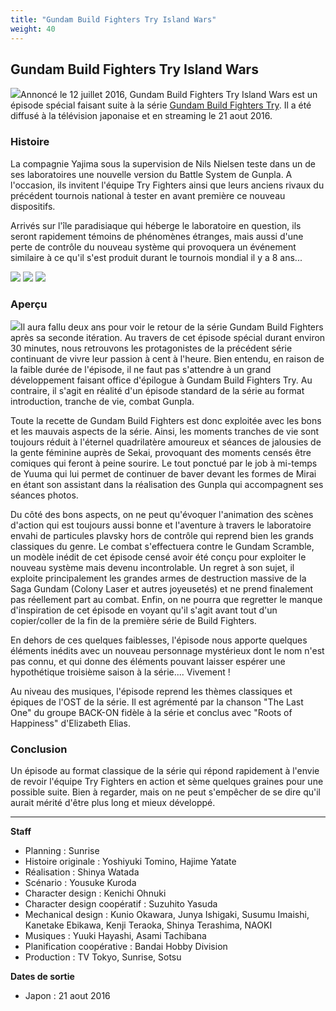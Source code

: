 ```yaml
---
title: "Gundam Build Fighters Try Island Wars"
weight: 40
---
```


Gundam Build Fighters Try Island Wars
-------------------------------------


![](/images/stories/saga/gundambftiw/gbftiw.jpg)Annoncé le 12 juillet 2016, Gundam Build Fighters Try Island Wars est un épisode spécial faisant suite à la série [Gundam Build Fighters Try](gbf/gundam-build-fighters-try/presentation.html). Il a été diffusé à la télévision japonaise et en streaming le 21 aout 2016. 


### **Histoire**


La compagnie Yajima sous la supervision de Nils Nielsen teste dans un de ses laboratoires une nouvelle version du Battle System de Gunpla. A l'occasion, ils invitent l'équipe Try Fighters ainsi que leurs anciens rivaux du précédent tournois national à tester en avant première ce nouveau dispositifs. 


Arrivés sur l'île paradisiaque qui héberge le laboratoire en question, ils seront rapidement témoins de phénomènes étranges, mais aussi d'une perte de contrôle du nouveau système qui provoquera un événement similaire à ce qu'il s'est produit durant le tournois mondial il y a 8 ans... 


![](/images/stories/saga/gundambftiw/iw-1.jpg) ![](/images/stories/saga/gundambftiw/iw-2.jpg) ![](/images/stories/saga/gundambftiw/iw-3.jpg)


### Aperçu


![](/images/stories/saga/gundambftiw/gbftry-island.jpg)Il aura fallu deux ans pour voir le retour de la série Gundam Build Fighters après sa seconde itération. Au travers de cet épisode spécial durant environ 30 minutes, nous retrouvons les protagonistes de la précédent série continuant de vivre leur passion à cent à l'heure. Bien entendu, en raison de la faible durée de l'épisode, il ne faut pas s'attendre à un grand développement faisant office d'épilogue à Gundam Build Fighters Try. Au contraire, il s'agit en réalité d'un épisode standard de la série au format introduction, tranche de vie, combat Gunpla. 


Toute la recette de Gundam Build Fighters est donc exploitée avec les bons et les mauvais aspects de la série. Ainsi, les moments tranches de vie sont toujours réduit à l'éternel quadrilatère amoureux et séances de jalousies de la gente féminine auprès de Sekai, provoquant des moments censés être comiques qui feront à peine sourire. Le tout ponctué par le job à mi-temps de Yuuma qui lui permet de continuer de baver devant les formes de Mirai en étant son assistant dans la réalisation des Gunpla qui accompagnent ses séances photos. 


Du côté des bons aspects, on ne peut qu'évoquer l'animation des scènes d'action qui est toujours aussi bonne et l'aventure à travers le laboratoire envahi de particules plavsky hors de contrôle qui reprend bien les grands classiques du genre. Le combat s'effectuera contre le Gundam Scramble, un modèle inédit de cet épisode censé avoir été conçu pour exploiter le nouveau système mais devenu incontrolable. Un regret à son sujet, il exploite principalement les grandes armes de destruction massive de la Saga Gundam (Colony Laser et autres joyeusetés) et ne prend finalement pas réellement part au combat. Enfin, on ne pourra que regretter le manque d'inspiration de cet épisode en voyant qu'il s'agit avant tout d'un copier/coller de la fin de la première série de Build Fighters. 


En dehors de ces quelques faiblesses, l'épisode nous apporte quelques éléments inédits avec un nouveau personnage mystérieux dont le nom n'est pas connu, et qui donne des éléments pouvant laisser espérer une hypothétique troisième saison à la série.... Vivement ! 


Au niveau des musiques, l'épisode reprend les thèmes classiques et épiques de l'OST de la série. Il est agrémenté par la chanson "The Last One" du groupe BACK-ON fidèle à la série et conclus avec "Roots of Happiness" d'Elizabeth Elias. 


### Conclusion


Un épisode au format classique de la série qui répond rapidement à l'envie de revoir l'équipe Try Fighters en action et sème quelques graines pour une possible suite. Bien à regarder, mais on ne peut s'empêcher de se dire qu'il aurait mérité d'être plus long et mieux développé. 




---


**Staff**


* Planning : Sunrise
* Histoire originale : Yoshiyuki Tomino, Hajime Yatate
* Réalisation : Shinya Watada
* Scénario : Yousuke Kuroda
* Character design : Kenichi Ohnuki
* Character design coopératif : Suzuhito Yasuda
* Mechanical design : Kunio Okawara, Junya Ishigaki, Susumu Imaishi, Kanetake Ebikawa, Kenji Teraoka, Shinya Terashima, NAOKI
* Musiques : Yuuki Hayashi, Asami Tachibana
* Planification coopérative : Bandai Hobby Division
* Production : TV Tokyo, Sunrise, Sotsu


**Dates de sortie**


* Japon : 21 aout 2016
